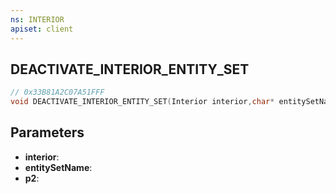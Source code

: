 ```yaml
---
ns: INTERIOR
apiset: client
---
```

## DEACTIVATE_INTERIOR_ENTITY_SET

```c
// 0x33B81A2C07A51FFF
void DEACTIVATE_INTERIOR_ENTITY_SET(Interior interior,char* entitySetName,BOOL p2);
```


## Parameters
* **interior**:
* **entitySetName**:
* **p2**: